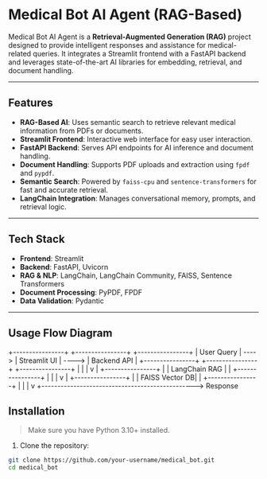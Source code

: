 # Medical Bot AI Agent (RAG-Based)

Medical Bot AI Agent is a **Retrieval-Augmented Generation (RAG)** project designed to provide intelligent responses and assistance for medical-related queries. It integrates a Streamlit frontend with a FastAPI backend and leverages state-of-the-art AI libraries for embedding, retrieval, and document handling.

---

## Features

- **RAG-Based AI**: Uses semantic search to retrieve relevant medical information from PDFs or documents.  
- **Streamlit Frontend**: Interactive web interface for easy user interaction.  
- **FastAPI Backend**: Serves API endpoints for AI inference and document handling.  
- **Document Handling**: Supports PDF uploads and extraction using `fpdf` and `pypdf`.  
- **Semantic Search**: Powered by `faiss-cpu` and `sentence-transformers` for fast and accurate retrieval.  
- **LangChain Integration**: Manages conversational memory, prompts, and retrieval logic.  

---

## Tech Stack

- **Frontend**: Streamlit  
- **Backend**: FastAPI, Uvicorn  
- **RAG & NLP**: LangChain, LangChain Community, FAISS, Sentence Transformers  
- **Document Processing**: PyPDF, FPDF  
- **Data Validation**: Pydantic  

---

## Usage Flow Diagram

+----------------+          +----------------+          +----------------+
|   User Query   |  ---->   |  Streamlit UI  |  ---->   |  Backend API   |
+----------------+          +----------------+          +----------------+
        |                                                     |
        |                                                     v
        |                                             +----------------+
        |                                             |  LangChain RAG |
        |                                             +----------------+
        |                                                     |
        |                                                     v
        |                                           +----------------+
        |                                           | FAISS Vector DB|
        |                                           +----------------+
        |                                                     |
        |                                                     v
        +------------------------------------------------> Response


## Installation

> Make sure you have Python 3.10+ installed.

1. Clone the repository:

```bash
git clone https://github.com/your-username/medical_bot.git
cd medical_bot



